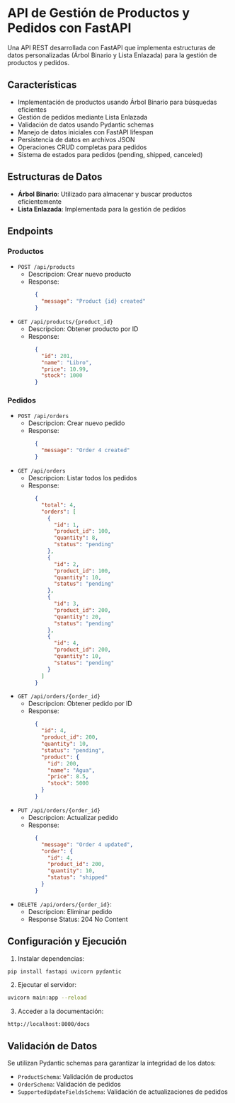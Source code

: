 # API de Gestión de Productos y Pedidos con FastAPI

Una API REST desarrollada con FastAPI que implementa estructuras de datos personalizadas (Árbol Binario y Lista Enlazada) para la gestión de productos y pedidos.

## Características

- Implementación de productos usando Árbol Binario para búsquedas eficientes
- Gestión de pedidos mediante Lista Enlazada
- Validación de datos usando Pydantic schemas
- Manejo de datos iniciales con FastAPI lifespan
- Persistencia de datos en archivos JSON
- Operaciones CRUD completas para pedidos
- Sistema de estados para pedidos (pending, shipped, canceled)

## Estructuras de Datos

- **Árbol Binario**: Utilizado para almacenar y buscar productos eficientemente
- **Lista Enlazada**: Implementada para la gestión de pedidos

## Endpoints

### Productos
- `POST /api/products`
    - Descripcion: Crear nuevo producto
    - Response:
      ```json
        {
          "message": "Product {id} created"
        }
      ```
- `GET /api/products/{product_id}`
    - Descripcion: Obtener producto por ID
    - Response:
      ```json
        {
          "id": 201,
          "name": "Libro",
          "price": 10.99,
          "stock": 1000
        }
      ```

### Pedidos
- `POST /api/orders`
  - Descripcion: Crear nuevo pedido
  - Response:
    ```json
      {
        "message": "Order 4 created"
      }
      ```
- `GET /api/orders`
  - Descripcion: Listar todos los pedidos
  - Response:
    ```json
      {
        "total": 4,
        "orders": [
          {
            "id": 1,
            "product_id": 100,
            "quantity": 8,
            "status": "pending"
          },
          {
            "id": 2,
            "product_id": 100,
            "quantity": 10,
            "status": "pending"
          },
          {
            "id": 3,
            "product_id": 200,
            "quantity": 20,
            "status": "pending"
          },
          {
            "id": 4,
            "product_id": 200,
            "quantity": 10,
            "status": "pending"
          }
        ]
      }
      ```
- `GET /api/orders/{order_id}`
  - Descripcion: Obtener pedido por ID
  - Response:
    ```json
      {
        "id": 4,
        "product_id": 200,
        "quantity": 10,
        "status": "pending",
        "product": {
          "id": 200,
          "name": "Agua",
          "price": 8.5,
          "stock": 5000
        }
      }
      ```
- `PUT /api/orders/{order_id}`
  - Descripcion: Actualizar pedido
  - Response:
    ```json
      {
        "message": "Order 4 updated",
        "order": {
          "id": 4,
          "product_id": 200,
          "quantity": 10,
          "status": "shipped"
        }
      }
      ```
- `DELETE /api/orders/{order_id}`:
  - Descripcion: Eliminar pedido
  - Response Status: 204 No Content

## Configuración y Ejecución

1. Instalar dependencias:
```bash
pip install fastapi uvicorn pydantic
```

2. Ejecutar el servidor:
```bash
uvicorn main:app --reload
```

3. Acceder a la documentación:
```
http://localhost:8000/docs
```

## Validación de Datos

Se utilizan Pydantic schemas para garantizar la integridad de los datos:
- `ProductSchema`: Validación de productos
- `OrderSchema`: Validación de pedidos
- `SupportedUpdateFieldsSchema`: Validación de actualizaciones de pedidos